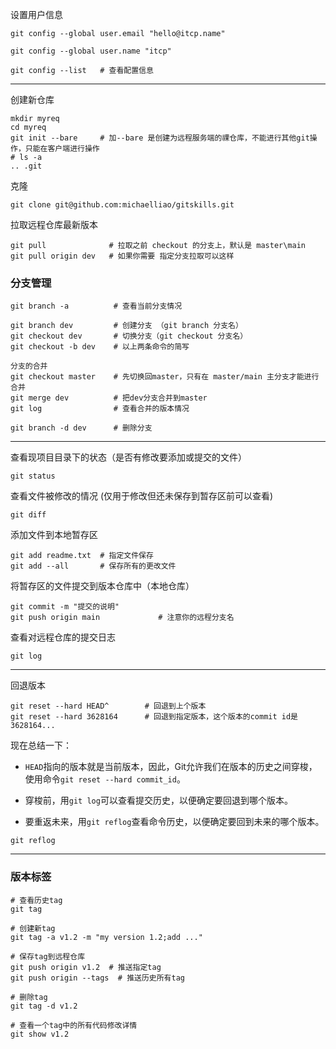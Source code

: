 设置用户信息

```
git config --global user.email "hello@itcp.name"

git config --global user.name "itcp"

git config --list   # 查看配置信息
```



---



创建新仓库

```
mkdir myreq
cd myreq
git init --bare     # 加--bare 是创建为远程服务端的祼仓库，不能进行其他git操作，只能在客户端进行操作
# ls -a
.. .git
```



克隆

`git clone git@github.com:michaelliao/gitskills.git`



拉取远程仓库最新版本

```
git pull              # 拉取之前 checkout 的分支上，默认是 master\main
git pull origin dev   # 如果你需要 指定分支拉取可以这样
```



### 分支管理

```
git branch -a          # 查看当前分支情况

git branch dev         # 创建分支 （git branch 分支名）
git checkout dev       # 切换分支（git checkout 分支名）
git checkout -b dev    # 以上两条命令的简写

分支的合并 
git checkout master    # 先切换回master，只有在 master/main 主分支才能进行合并
git merge dev          # 把dev分支合并到master
git log                # 查看合并的版本情况

git branch -d dev      # 删除分支
```





---



查看现项目目录下的状态（是否有修改要添加或提交的文件）

`git status`



查看文件被修改的情况 (仅用于修改但还未保存到暂存区前可以查看)

`git diff `

添加文件到本地暂存区

```
git add readme.txt  # 指定文件保存
git add --all       # 保存所有的更改文件
```



将暂存区的文件提交到版本仓库中（本地仓库）

```
git commit -m "提交的说明"
git push origin main             # 注意你的远程分支名
```



查看对远程仓库的提交日志

`git log`



----



回退版本

```
git reset --hard HEAD^        # 回退到上个版本
git reset --hard 3628164      # 回退到指定版本，这个版本的commit id是3628164...
```



现在总结一下：



- `HEAD`指向的版本就是当前版本，因此，Git允许我们在版本的历史之间穿梭，使用命令`git reset --hard commit_id`。

  

- 穿梭前，用`git log`可以查看提交历史，以便确定要回退到哪个版本。

  

- 要重返未来，用`git reflog`查看命令历史，以便确定要回到未来的哪个版本。

```
git reflog
```



---



### 版本标签

```
# 查看历史tag
git tag

# 创建新tag
git tag -a v1.2 -m "my version 1.2;add ..."

# 保存tag到远程仓库
git push origin v1.2  # 推送指定tag
git push origin --tags	# 推送历史所有tag

# 删除tag 
git tag -d v1.2

# 查看一个tag中的所有代码修改详情
git show v1.2
```

